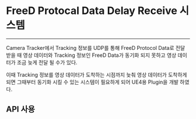 # FreeD Protocal Data Delay Receive 시스템

------------------------------------------------------------------------------------------------------------------------------------------------------------------------------------

Camera Tracker에서 Tracking 정보를 UDP를 통해 FreeD Protocol Data로 전달 받을 때 영상 데이터와 Tracking 정보인 FreeD Data가 동기화 되지 못하고 영상 데이터가 조금 늦게 전달 될 수가 있다.

이때 Tracking 정보를 영상 데이터가 도착하는 시점까지 늦춰 영상 데이터가 도착하게 되면 그때부터 동기화 시킬 수 있는 시스템이 필요하게 되어 UE4용 Plugin을 개발 하였다.

## API 사용

